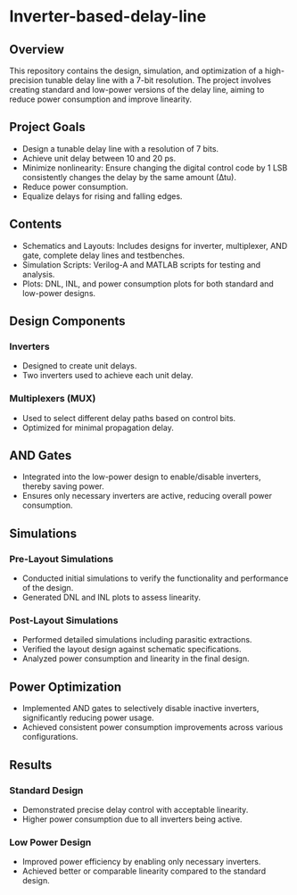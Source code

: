 # Inverter-based-delay-line

## Overview
This repository contains the design, simulation, and optimization of a high-precision tunable delay line with a 7-bit resolution. The project involves creating standard and low-power versions of the delay line, aiming to reduce power consumption and improve linearity.

## Project Goals
* Design a tunable delay line with a resolution of 7 bits.
* Achieve unit delay between 10 and 20 ps.
* Minimize nonlinearity: Ensure changing the digital control code by 1 LSB consistently changes the delay by the same amount (∆tu).
* Reduce power consumption.
* Equalize delays for rising and falling edges.

## Contents
* Schematics and Layouts: Includes designs for inverter, multiplexer, AND gate, complete delay lines and testbenches.
* Simulation Scripts: Verilog-A and MATLAB scripts for testing and analysis.
* Plots: DNL, INL, and power consumption plots for both standard and low-power designs.

## Design Components
### Inverters
* Designed to create unit delays.
* Two inverters used to achieve each unit delay.
### Multiplexers (MUX)
* Used to select different delay paths based on control bits.
* Optimized for minimal propagation delay.
## AND Gates
* Integrated into the low-power design to enable/disable inverters, thereby saving power.
* Ensures only necessary inverters are active, reducing overall power consumption.
  
## Simulations
### Pre-Layout Simulations
* Conducted initial simulations to verify the functionality and performance of the design.
* Generated DNL and INL plots to assess linearity.
### Post-Layout Simulations
* Performed detailed simulations including parasitic extractions.
* Verified the layout design against schematic specifications.
* Analyzed power consumption and linearity in the final design.
  
## Power Optimization
* Implemented AND gates to selectively disable inactive inverters, significantly reducing power usage.
* Achieved consistent power consumption improvements across various configurations.
  
## Results
### Standard Design
* Demonstrated precise delay control with acceptable linearity.
* Higher power consumption due to all inverters being active.
### Low Power Design
* Improved power efficiency by enabling only necessary inverters.
* Achieved better or comparable linearity compared to the standard design.
